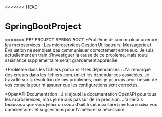 <<<<<<< HEAD
# SpringBootProject
=======
PFE PROJECT
SPRING BOOT
*Problème de communication entre les microservices : Les microservices Gestion Utilisateurs, Messagerie et Évaluation ne semblent pas communiquer correctement entre eux. Je suis actuellement en train d'investiguer la cause de ce problème, mais toute assistance supplémentaire serait grandement appréciée.

*Problème dans les fichiers pom.xml et les dépendances : J'ai remarqué des erreurs dans les fichiers pom.xml et les dépendances associées. Je travaille sur la résolution de ces problèmes, mais je pourrais avoir besoin de vos conseils pour m'assurer que les configurations sont correctes.

*OpenAPI Documentation : J'ai ajouté la documentation OpenAPI pour tous les microservices, mais je ne suis pas sûr de sa précision. J'aimerais beaucoup que vous jetiez un coup d'œil à cette partie et me fournissiez vos commentaires et suggestions pour l'améliorer si nécessaire.
